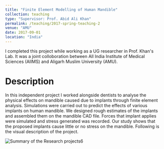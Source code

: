 ```yaml
---
title: "Finite Element Modelling of Human Mandible"
collection: teaching
type: "Supervisor: Prof. Abid Ali Khan"
permalink: /teaching/2017-spring-teaching-2
venue: "AMU"
date: 2017-09-01
location: "India"
---
```


I completed this project while working as a UG researcher in Prof. Khan's Lab. It was a joint colloboration between All India Institute of Medical Sciences (AIIMS) and Aligarh Muslim University (AMU).

Description
======
In this independent project I worked alongside dentists to analyse the physical effects on mandible caused due to implants through finite element analysis. Simulations were carried out to predict the effects of various implants on human mandible. We designed rough estimates of the implants and assembled them on the mandible CAD file. Forces that implant applies were simulated and stress generated was recorded. Our study shows that the proposed implants cause little or no stress on the mandible. Following is the visual description of the project.



![Summary of the Research projects6](https://user-images.githubusercontent.com/63510912/132294593-c1b0159d-1b0d-4fcf-be5a-8f6aa1a2e90d.jpg)
